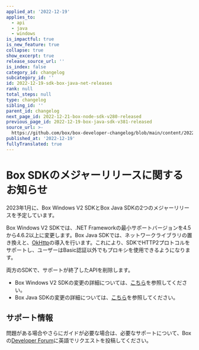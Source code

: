 ```yaml
---
applied_at: '2022-12-19'
applies_to:
  - api
  - java
  - windows
is_impactful: true
is_new_feature: true
collapse: true
show_excerpt: true
release_source_url: ''
is_index: false
category_id: changelog
subcategory_id: ''
id: 2022-12-19-sdk-box-java-net-releases
rank: null
total_steps: null
type: changelog
sibling_id: ''
parent_id: changelog
next_page_id: 2022-12-21-box-node-sdk-v280-released
previous_page_id: 2022-12-19-box-java-sdk-v381-released
source_url: >-
  https://github.com/box/box-developer-changelog/blob/main/content/2022/12-19-sdk-box-java-net-releases.md
published_at: '2022-12-19'
fullyTranslated: true
---
```

# Box SDKのメジャーリリースに関するお知らせ

2023年1月に、Box Windows V2 SDKとBox Java SDKの2つのメジャーリリースを予定しています。

<!-- more -->

Box Windows V2 SDKでは、.NET Frameworkの最小サポートバージョンを4.5から4.6.2以上に変更します。Box Java SDKでは、ネットワークライブラリの置き換えと、[OkHttp][2]の導入を行います。これにより、SDKでHTTP2プロトコルをサポートし、ユーザーはBasic認証以外でもプロキシを使用できるようになります。

両方のSDKで、サポートが終了したAPIを削除します。

* Box Windows V2 SDKの変更の詳細については、[こちら][3]を参照してください。
* Box Java SDKの変更の詳細については、[こちら][4]を参照してください。

## サポート情報

問題がある場合やさらにガイドが必要な場合は、必要なサポートについて、Boxの[Developer Forum][1]に英語でリクエストを投稿してください。

[1]: https://support.box.com/hc/en-us/community/topics/360001932973-Platform-and-Developer-Forum

[2]: https://square.github.io/okhttp/

[3]: https://github.com/box/box-windows-sdk-v2/releases/tag/v5.0.0-prerelease

[4]: https://github.com/box/box-java-sdk/releases/tag/v4.0.0-prerelease
